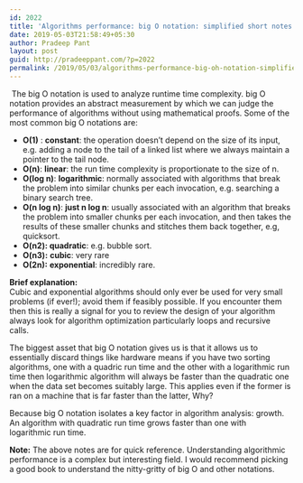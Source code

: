 ```yaml
---
id: 2022
title: 'Algorithms performance: big O notation: simplified short notes'
date: 2019-05-03T21:58:49+05:30
author: Pradeep Pant
layout: post
guid: http://pradeeppant.com/?p=2022
permalink: /2019/05/03/algorithms-performance-big-oh-notation-simplified-short-notes/
---
```

 The big O notation is used to analyze runtime time complexity. big O notation provides an abstract measurement by which we can judge the performance of algorithms without using mathematical proofs. Some of the most common big O notations are:

  * **O(1)** : **constant**: the operation doesn&#8217;t depend on the size of its input, e.g. adding a node to the tail of a linked list where we always maintain a pointer to the tail node.
  * **O(n)**: **linear**: the run time complexity is proportionate to the size of n.
  * **O(log n)**: **logarithmic**: normally associated with&nbsp;algorithms&nbsp;that break the problem into similar chunks per each invocation, e.g. searching a binary search tree.
  * **O(n log n)**: **just n log n**: usually&nbsp;associated&nbsp;with an&nbsp;algorithm&nbsp;that breaks the problem into smaller chunks per each invocation, and then takes the results of these smaller&nbsp;chunks&nbsp;and&nbsp;stitches&nbsp;them back together, e.g, quicksort.
  * **O(n2): quadratic**: e.g. bubble sort.
  * **O(n3):** **cubic**: very rare
  * **O(2n):** **exponential**: incredibly rare.

**Brief explanation:**&nbsp; &nbsp; &nbsp;  
Cubic and exponential algorithms should only ever be used for very small problems (if ever!); avoid them if feasibly possible. If you encounter them then this is really a signal for you to review the design of your algorithm always look for algorithm optimization&nbsp;particularly&nbsp;loops and recursive calls.&nbsp;

The biggest asset that big O notation gives us is that it allows us to essentially discard things like hardware means if you have two sorting algorithms, one with a quadric run time and the other with a logarithmic run time then logarithmic algorithm will always be faster than the quadratic one when the data set becomes suitably large. This applies even if the former is ran on a machine that is far faster than the latter, Why? 

Because big O notation isolates a key factor in algorithm analysis: growth. An algorithm with quadratic run time grows faster than one with logarithmic run time. 

**Note:** The above notes are for quick reference. Understanding algorithmic performance is a complex but interesting field. I would recommend picking a good book to understand the nitty-gritty of big O and other notations.